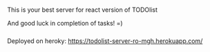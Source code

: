 #####

This is your best server for react version of TODOlist

And good luck in completion of tasks! =)


#####

Deployed on heroky: https://todolist-server-ro-mgh.herokuapp.com/
